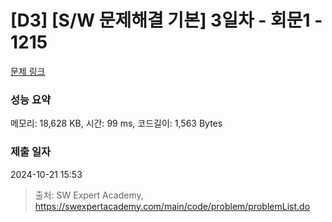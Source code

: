# [D3] [S/W 문제해결 기본] 3일차 - 회문1 - 1215 

[문제 링크](https://swexpertacademy.com/main/code/problem/problemDetail.do?contestProbId=AV14QpAaAAwCFAYi) 

### 성능 요약

메모리: 18,628 KB, 시간: 99 ms, 코드길이: 1,563 Bytes

### 제출 일자

2024-10-21 15:53



> 출처: SW Expert Academy, https://swexpertacademy.com/main/code/problem/problemList.do